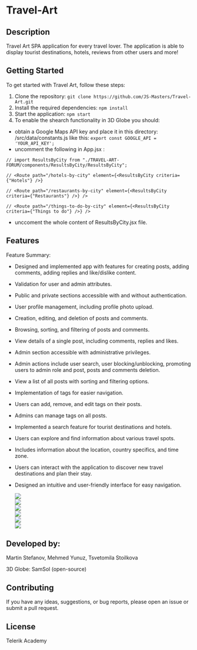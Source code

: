 # Travel-Art

## Description

Travel Art SPA application for every travel lover. The application is able to display tourist destinations, hotels, reviews from other users and more!

## Getting Started

To get started with Travel Art, follow these steps:

1. Clone the repository: `git clone https://github.com/JS-Masters/Travel-Art.git`
2. Install the required dependencies: `npm install`
3. Start the application: `npm start`
4. To enable the shearch functionality in 3D Globe you should:
- obtain a Google Maps API key and place it in this directory: /src/data/constants.js like this:
``` export const GOOGLE_API = 'YOUR_API_KEY'; ```
- uncomment the following in App.jsx :

```// import ResultsByCity from "./TRAVEL-ART-FORUM/components/ResultsByCity/ResultsByCity";```

```// <Route path="/hotels-by-city" element={<ResultsByCity criteria={"Hotels"} />}```

```// <Route path="/restaurants-by-city" element={<ResultsByCity criteria={"Restaurants"} />} />```

```// <Route path="/things-to-do-by-city" element={<ResultsByCity criteria={"Things to do"} />} />```

- unccoment the whole content of  ResultsByCity.jsx file.

## Features

Feature Summary:

- Designed and implemented app with features for creating posts, adding comments, adding replies and like/dislike content.
- Validation for user and admin attributes.
- Public and private sections accessible with and without authentication.
- User profile management, including profile photo upload.
- Creation, editing, and deletion of posts and comments.
- Browsing, sorting, and filtering of posts and comments.
- View details of a single post, including comments, replies and likes.
- Admin section accessible with administrative privileges.
- Admin actions include user search, user blocking/unblocking, promoting users to admin role and post, posts and comments deletion.
- View a list of all posts with sorting and filtering options.
- Implementation of tags for easier navigation.
- Users can add, remove, and edit tags on their posts.
- Admins can manage tags on all posts.
- Implemented a search feature for tourist destinations and hotels.
- Users can explore and find information about various travel spots.
- Includes information about the location, country specifics, and time zone.
- Users can interact with the application to discover new travel destinations and plan their stay.
- Designed an intuitive and user-friendly interface for easy navigation.

    <img src="./public/README-Screenshots/1.png"/>
	<br/>

    <img src="./public/README-Screenshots/2.png"/>
	<br/>

    <img src="./public/README-Screenshots/3.png"/>
	<br/>

    <img src="./public/README-Screenshots/4.png"/>
	<br/>

    <img src="./public/README-Screenshots/5.png"/>
	<br/>

    <img src="./public/README-Screenshots/6.png"/>
	<br/>

## Developed by:

Martin Stefanov, Mehmed Yunuz, Tsvetomila Stoilkova

3D Globe: SamSol (open-source)

## Contributing

If you have any ideas, suggestions, or bug reports, please open an issue or submit a pull request.

## License

Telerik Academy